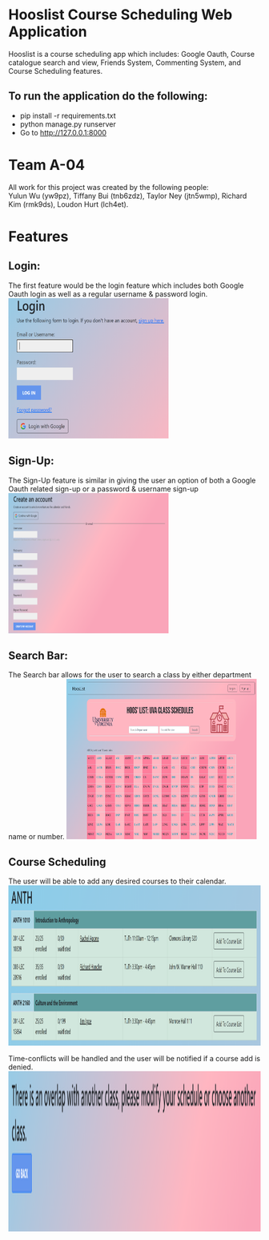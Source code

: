 # Hooslist Course Scheduling Web Application
Hooslist is a course scheduling app which includes: Google Oauth, Course catalogue search and view, Friends System, Commenting System, and Course Scheduling features.

## To run the application do the following:
- pip install -r requirements.txt 
- python manage.py runserver
- Go to http://127.0.0.1:8000

# Team A-04
All work for this project was created by the following people: \
Yulun Wu (yw9pz), Tiffany Bui (tnb6zdz), Taylor Ney (jtn5wmp), Richard Kim (rmk9ds), Loudon Hurt (lch4et). 

# Features
## Login:
The first feature would be the login feature which includes both Google Oauth login as well as a regular username & password login. \
<img src = "https://github.com/RichyKim12/Hooslist/blob/Update-ReadMe/readmepng/Login.png" width=320 height=280/>

## Sign-Up:
The Sign-Up feature is similar in giving the user an option of both a Google Oauth related sign-up or a password & username sign-up \
<img src = "https://github.com/RichyKim12/Hooslist/blob/Update-ReadMe/readmepng/Signup.png" width=320 height =280/>

## Search Bar:
The Search bar allows for the user to search a class by either department name or number. 
<img src = "https://github.com/RichyKim12/Hooslist/blob/Update-ReadMe/readmepng/Homepage.PNG" width=380 height =320/>

## Course Scheduling
The user will be able to add any desired courses to their calendar. \
<img src = "https://github.com/RichyKim12/Hooslist/blob/Update-ReadMe/readmepng/AddCourseButton.PNG" width=900 height =320/>

Time-conflicts will be handled and the user will be notified if a course add is denied. \
<img src = "https://github.com/RichyKim12/Hooslist/blob/Update-ReadMe/readmepng/TimeConflict.PNG" width=900 height =320/>
